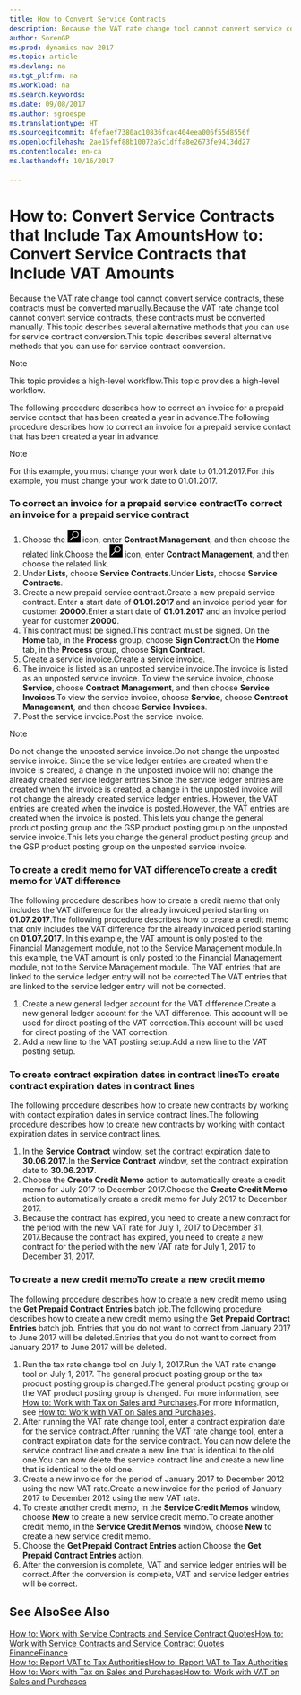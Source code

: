 ```yaml
---
title: How to Convert Service Contracts
description: Because the VAT rate change tool cannot convert service contracts, these contracts must be converted manually. This topic describes several alternative methods that you can use for service contract conversion.
author: SorenGP
ms.prod: dynamics-nav-2017
ms.topic: article
ms.devlang: na
ms.tgt_pltfrm: na
ms.workload: na
ms.search.keywords: 
ms.date: 09/08/2017
ms.author: sgroespe
ms.translationtype: HT
ms.sourcegitcommit: 4fefaef7380ac10836fcac404eea006f55d8556f
ms.openlocfilehash: 2ae15fef88b10072a5c1dffa8e2673fe9413dd27
ms.contentlocale: en-ca
ms.lasthandoff: 10/16/2017

---
```

# <a name="how-to-convert-service-contracts-that-include-vat-amounts"></a><span data-ttu-id="17c23-104">How to: Convert Service Contracts that Include Tax Amounts</span><span class="sxs-lookup"><span data-stu-id="17c23-104">How to: Convert Service Contracts that Include VAT Amounts</span></span>
<span data-ttu-id="17c23-105">Because the VAT rate change tool cannot convert service contracts, these contracts must be converted manually.</span><span class="sxs-lookup"><span data-stu-id="17c23-105">Because the VAT rate change tool cannot convert service contracts, these contracts must be converted manually.</span></span> <span data-ttu-id="17c23-106">This topic describes several alternative methods that you can use for service contract conversion.</span><span class="sxs-lookup"><span data-stu-id="17c23-106">This topic describes several alternative methods that you can use for service contract conversion.</span></span>  

> [!NOTE]  
>  <span data-ttu-id="17c23-107">This topic provides a high-level workflow.</span><span class="sxs-lookup"><span data-stu-id="17c23-107">This topic provides a high-level workflow.</span></span>  

 <span data-ttu-id="17c23-108">The following procedure describes how to correct an invoice for a prepaid service contact that has been created a year in advance.</span><span class="sxs-lookup"><span data-stu-id="17c23-108">The following procedure describes how to correct an invoice for a prepaid service contact that has been created a year in advance.</span></span>  

> [!NOTE]  
>  <span data-ttu-id="17c23-109">For this example, you must change your work date to 01.01.2017.</span><span class="sxs-lookup"><span data-stu-id="17c23-109">For this example, you must change your work date to 01.01.2017.</span></span>  

### <a name="to-correct-an-invoice-for-a-prepaid-service-contract"></a><span data-ttu-id="17c23-110">To correct an invoice for a prepaid service contract</span><span class="sxs-lookup"><span data-stu-id="17c23-110">To correct an invoice for a prepaid service contract</span></span>  
1. <span data-ttu-id="17c23-111">Choose the ![Search for Page or Report](media/ui-search/search_small.png "Search for Page or Report icon") icon, enter **Contract Management**, and then choose the related link.</span><span class="sxs-lookup"><span data-stu-id="17c23-111">Choose the ![Search for Page or Report](media/ui-search/search_small.png "Search for Page or Report icon") icon, enter **Contract Management**, and then choose the related link.</span></span>  
2. <span data-ttu-id="17c23-112">Under **Lists**, choose **Service Contracts**.</span><span class="sxs-lookup"><span data-stu-id="17c23-112">Under **Lists**, choose **Service Contracts**.</span></span>  
3. <span data-ttu-id="17c23-113">Create a new prepaid service contract.</span><span class="sxs-lookup"><span data-stu-id="17c23-113">Create a new prepaid service contract.</span></span> <span data-ttu-id="17c23-114">Enter a start date of **01.01.2017** and an invoice period year for customer **20000**.</span><span class="sxs-lookup"><span data-stu-id="17c23-114">Enter a start date of **01.01.2017** and an invoice period year for customer **20000**.</span></span>  
4. <span data-ttu-id="17c23-115">This contract must be signed.</span><span class="sxs-lookup"><span data-stu-id="17c23-115">This contract must be signed.</span></span> <span data-ttu-id="17c23-116">On the **Home** tab, in the **Process** group, choose **Sign Contract**.</span><span class="sxs-lookup"><span data-stu-id="17c23-116">On the **Home** tab, in the **Process** group, choose **Sign Contract**.</span></span>  
5. <span data-ttu-id="17c23-117">Create a service invoice.</span><span class="sxs-lookup"><span data-stu-id="17c23-117">Create a service invoice.</span></span>
6. <span data-ttu-id="17c23-118">The invoice is listed as an unposted service invoice.</span><span class="sxs-lookup"><span data-stu-id="17c23-118">The invoice is listed as an unposted service invoice.</span></span> <span data-ttu-id="17c23-119">To view the service invoice, choose **Service**, choose **Contract Management**, and then choose **Service Invoices**.</span><span class="sxs-lookup"><span data-stu-id="17c23-119">To view the service invoice, choose **Service**, choose **Contract Management**, and then choose **Service Invoices**.</span></span>  
7. <span data-ttu-id="17c23-120">Post the service invoice.</span><span class="sxs-lookup"><span data-stu-id="17c23-120">Post the service invoice.</span></span>  

> [!NOTE]  
>  <span data-ttu-id="17c23-121">Do not change the unposted service invoice.</span><span class="sxs-lookup"><span data-stu-id="17c23-121">Do not change the unposted service invoice.</span></span> <span data-ttu-id="17c23-122">Since the service ledger entries are created when the invoice is created, a change in the unposted invoice will not change the already created service ledger entries.</span><span class="sxs-lookup"><span data-stu-id="17c23-122">Since the service ledger entries are created when the invoice is created, a change in the unposted invoice will not change the already created service ledger entries.</span></span> <span data-ttu-id="17c23-123">However, the VAT entries are created when the invoice is posted.</span><span class="sxs-lookup"><span data-stu-id="17c23-123">However, the VAT entries are created when the invoice is posted.</span></span> <span data-ttu-id="17c23-124">This lets you change the general product posting group and the GSP product posting group on the unposted service invoice.</span><span class="sxs-lookup"><span data-stu-id="17c23-124">This lets you change the general product posting group and the GSP product posting group on the unposted service invoice.</span></span>  

### <a name="to-create-a-credit-memo-for-vat-difference"></a><span data-ttu-id="17c23-125">To create a credit memo for VAT difference</span><span class="sxs-lookup"><span data-stu-id="17c23-125">To create a credit memo for VAT difference</span></span>  
<span data-ttu-id="17c23-126">The following procedure describes how to create a credit memo that only includes the VAT difference for the already invoiced period starting on **01.07.2017**.</span><span class="sxs-lookup"><span data-stu-id="17c23-126">The following procedure describes how to create a credit memo that only includes the VAT difference for the already invoiced period starting on **01.07.2017**.</span></span> <span data-ttu-id="17c23-127">In this example, the VAT amount is only posted to the Financial Management module, not to the Service Management module.</span><span class="sxs-lookup"><span data-stu-id="17c23-127">In this example, the VAT amount is only posted to the Financial Management module, not to the Service Management module.</span></span> <span data-ttu-id="17c23-128">The VAT entries that are linked to the service ledger entry will not be corrected.</span><span class="sxs-lookup"><span data-stu-id="17c23-128">The VAT entries that are linked to the service ledger entry will not be corrected.</span></span>  

1. <span data-ttu-id="17c23-129">Create a new general ledger account for the VAT difference.</span><span class="sxs-lookup"><span data-stu-id="17c23-129">Create a new general ledger account for the VAT difference.</span></span> <span data-ttu-id="17c23-130">This account will be used for direct posting of the VAT correction.</span><span class="sxs-lookup"><span data-stu-id="17c23-130">This account will be used for direct posting of the VAT correction.</span></span>  
2. <span data-ttu-id="17c23-131">Add a new line to the VAT posting setup.</span><span class="sxs-lookup"><span data-stu-id="17c23-131">Add a new line to the VAT posting setup.</span></span>  

### <a name="to-create-contract-expiration-dates-in-contract-lines"></a><span data-ttu-id="17c23-132">To create contract expiration dates in contract lines</span><span class="sxs-lookup"><span data-stu-id="17c23-132">To create contract expiration dates in contract lines</span></span>  
<span data-ttu-id="17c23-133">The following procedure describes how to create new contracts by working with contact expiration dates in service contract lines.</span><span class="sxs-lookup"><span data-stu-id="17c23-133">The following procedure describes how to create new contracts by working with contact expiration dates in service contract lines.</span></span>  

1. <span data-ttu-id="17c23-134">In the **Service Contract** window, set the contract expiration date to **30.06.2017**.</span><span class="sxs-lookup"><span data-stu-id="17c23-134">In the **Service Contract** window, set the contract expiration date to **30.06.2017**.</span></span>  
2. <span data-ttu-id="17c23-135">Choose the **Create Credit Memo** action to automatically create a credit memo for July 2017 to December 2017.</span><span class="sxs-lookup"><span data-stu-id="17c23-135">Choose the **Create Credit Memo** action to automatically create a credit memo for July 2017 to December 2017.</span></span>  
3. <span data-ttu-id="17c23-136">Because the contract has expired, you need to create a new contract for the period with the new VAT rate for July 1, 2017 to December 31, 2017.</span><span class="sxs-lookup"><span data-stu-id="17c23-136">Because the contract has expired, you need to create a new contract for the period with the new VAT rate for July 1, 2017 to December 31, 2017.</span></span>  

### <a name="to-create-a-new-credit-memo"></a><span data-ttu-id="17c23-137">To create a new credit memo</span><span class="sxs-lookup"><span data-stu-id="17c23-137">To create a new credit memo</span></span>  
<span data-ttu-id="17c23-138">The following procedure describes how to create a new credit memo using the **Get Prepaid Contract Entries** batch job.</span><span class="sxs-lookup"><span data-stu-id="17c23-138">The following procedure describes how to create a new credit memo using the **Get Prepaid Contract Entries** batch job.</span></span> <span data-ttu-id="17c23-139">Entries that you do not want to correct from January 2017 to June 2017 will be deleted.</span><span class="sxs-lookup"><span data-stu-id="17c23-139">Entries that you do not want to correct from January 2017 to June 2017 will be deleted.</span></span>  

1. <span data-ttu-id="17c23-140">Run the tax rate change tool on July 1, 2017.</span><span class="sxs-lookup"><span data-stu-id="17c23-140">Run the VAT rate change tool on July 1, 2017.</span></span> <span data-ttu-id="17c23-141">The general product posting group or the tax product posting group is changed.</span><span class="sxs-lookup"><span data-stu-id="17c23-141">The general product posting group or the VAT product posting group is changed.</span></span> <span data-ttu-id="17c23-142">For more information, see [How to: Work with Tax on Sales and Purchases](finance-work-with-vat.md).</span><span class="sxs-lookup"><span data-stu-id="17c23-142">For more information, see [How to: Work with VAT on Sales and Purchases](finance-work-with-vat.md).</span></span>  
2. <span data-ttu-id="17c23-143">After running the VAT rate change tool, enter a contract expiration date for the service contract.</span><span class="sxs-lookup"><span data-stu-id="17c23-143">After running the VAT rate change tool, enter a contract expiration date for the service contract.</span></span> <span data-ttu-id="17c23-144">You can now delete the service contract line and create a new line that is identical to the old one.</span><span class="sxs-lookup"><span data-stu-id="17c23-144">You can now delete the service contract line and create a new line that is identical to the old one.</span></span>  
3. <span data-ttu-id="17c23-145">Create a new invoice for the period of January 2017 to December 2012 using the new VAT rate.</span><span class="sxs-lookup"><span data-stu-id="17c23-145">Create a new invoice for the period of January 2017 to December 2012 using the new VAT rate.</span></span>  
4. <span data-ttu-id="17c23-146">To create another credit memo, in the **Service Credit Memos** window, choose **New** to create a new service credit memo.</span><span class="sxs-lookup"><span data-stu-id="17c23-146">To create another credit memo, in the **Service Credit Memos** window, choose **New** to create a new service credit memo.</span></span>  
5. <span data-ttu-id="17c23-147">Choose the **Get Prepaid Contract Entries** action.</span><span class="sxs-lookup"><span data-stu-id="17c23-147">Choose the **Get Prepaid Contract Entries** action.</span></span>  
6. <span data-ttu-id="17c23-148">After the conversion is complete, VAT and service ledger entries will be correct.</span><span class="sxs-lookup"><span data-stu-id="17c23-148">After the conversion is complete, VAT and service ledger entries will be correct.</span></span>  

## <a name="see-also"></a><span data-ttu-id="17c23-149">See Also</span><span class="sxs-lookup"><span data-stu-id="17c23-149">See Also</span></span>  
[<span data-ttu-id="17c23-150">How to: Work with Service Contracts and Service Contract Quotes</span><span class="sxs-lookup"><span data-stu-id="17c23-150">How to: Work with Service Contracts and Service Contract Quotes</span></span>](service-how-to-create-service-contracts-and-service-contract-quotes.md)  
[<span data-ttu-id="17c23-151">Finance</span><span class="sxs-lookup"><span data-stu-id="17c23-151">Finance</span></span>](finance.md)  
[<span data-ttu-id="17c23-152">How to: Report VAT to Tax Authorities</span><span class="sxs-lookup"><span data-stu-id="17c23-152">How to: Report VAT to Tax Authorities</span></span>](finance-how-report-vat.md)  
[<span data-ttu-id="17c23-153">How to: Work with Tax on Sales and Purchases</span><span class="sxs-lookup"><span data-stu-id="17c23-153">How to: Work with VAT on Sales and Purchases</span></span>](finance-work-with-vat.md)  

